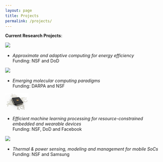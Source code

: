 ```yaml
---
layout: page
title: Projects
permalink: /projects/
---
```


**Current Research Projects**: 

![](image.png)
* _Approximate and adaptive computing for energy efficiency_\
Funding: NSF and DoD

![](chemical.png)
* _Emerging molecular computing paradigms_\
Funding: DARPA and NSF

![](AI.png)
* _Efficient machine learning processing for resource-constrained embedded and wearable devices_\
Funding: NSF, DoD and Facebook

![](thermal.png)
* _Thermal & power sensing, modeling and management for mobile SoCs_\
Funding: NSF and Samsung
